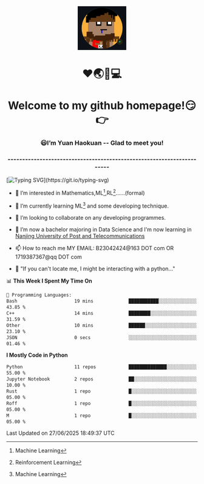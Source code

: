 <div align=center>
  <img width=128 src="image/figure.png">
</div>
<h1 align="center">❤🌏🚩💻</h1>
<h1 align="center">Welcome to my github homepage!😏👉</h1>
<h3 align="center" >😃I’m Yuan Haokuan -- Glad to meet you!</h3>
<h3 align="center" >----------------------------------------------------------------------</h3>

  [![Typing SVG](https://readme-typing-svg.herokuapp.com?font=Fira+Code&pause=1000&random=false&width=450&lines=Here's+my+personal+infomation:)](https://git.io/typing-svg)

- 👀 I’m interested in Mathematics,ML[^1],RL[^2]......(formal)
  
- 🌱 I’m currently learning ML[^1] and some developing technique.
  
- 💞️ I’m looking to collaborate on any developing programmes.
  
- 🍉 I’m now a bachelor majoring in Data Science and I'm now learning in [Nanjing University of Post and Telecommunications](https://www.njupt.edu.cn/main.psp)
  
- 📫 How to reach me MY EMAIL: B23042424@163 DOT com OR 1719387367@qq DOT com

- 🐍 "If you can't locate me, I might be interacting with a python..."

<!--START_SECTION:waka-->
📊 **This Week I Spent My Time On** 

```text
💬 Programming Languages: 
Bash                     19 mins             ███████████░░░░░░░░░░░░░░   43.85 % 
C++                      14 mins             ████████░░░░░░░░░░░░░░░░░   31.59 % 
Other                    10 mins             ██████░░░░░░░░░░░░░░░░░░░   23.10 % 
JSON                     0 secs              ░░░░░░░░░░░░░░░░░░░░░░░░░   01.46 % 
```

**I Mostly Code in Python** 

```text
Python                   11 repos            ██████████████░░░░░░░░░░░   55.00 % 
Jupyter Notebook         2 repos             ██░░░░░░░░░░░░░░░░░░░░░░░   10.00 % 
Rust                     1 repo              █░░░░░░░░░░░░░░░░░░░░░░░░   05.00 % 
Roff                     1 repo              █░░░░░░░░░░░░░░░░░░░░░░░░   05.00 % 
M                        1 repo              █░░░░░░░░░░░░░░░░░░░░░░░░   05.00 % 
```




 Last Updated on 27/06/2025 18:49:37 UTC
<!--END_SECTION:waka-->

<!---
WilbertYuan/WilbertYuan is a ✨ special ✨ repository because its `README.md` (this file) appears on your GitHub profile.
You can click the Preview link to take a look at your changes.
--->
[^1]:Machine Learning
[^2]:Reinforcement Learning
